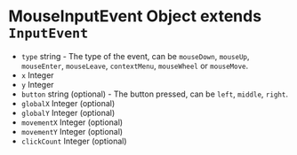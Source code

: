 # MouseInputEvent Object extends `InputEvent`

* `type` string - The type of the event, can be `mouseDown`,
    `mouseUp`, `mouseEnter`, `mouseLeave`, `contextMenu`, `mouseWheel` or `mouseMove`.
* `x` Integer
* `y` Integer
* `button` string (optional) - The button pressed, can be `left`, `middle`, `right`.
* `globalX` Integer (optional)
* `globalY` Integer (optional)
* `movementX` Integer (optional)
* `movementY` Integer (optional)
* `clickCount` Integer (optional)
